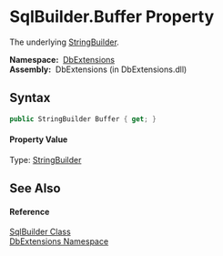 SqlBuilder.Buffer Property
==========================
The underlying [StringBuilder][1].

  **Namespace:**  [DbExtensions][2]  
  **Assembly:**  DbExtensions (in DbExtensions.dll)

Syntax
------

```csharp
public StringBuilder Buffer { get; }
```

#### Property Value
Type: [StringBuilder][1]

See Also
--------

#### Reference
[SqlBuilder Class][3]  
[DbExtensions Namespace][2]  

[1]: http://msdn.microsoft.com/en-us/library/y9sxk6fy
[2]: ../README.md
[3]: README.md